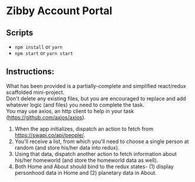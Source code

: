 # Zibby Account Portal

## Scripts
- `npm install` or `yarn`
- `npm start` or `yarn start`


## Instructions:
What has been provided is a partially-complete and simplified react/redux scaffolded mini-project. <br>
Don't delete any existing files, but you are encouraged to replace and add whatever logic (and files) you need to complete the task. <br>
You may use axios, an http client to help in your task (https://github.com/axios/axios).

1. When the app initializes, dispatch an action to fetch from https://swapi.co/api/people/.
2. You'll receive a list, from which you'll need to choose a single person at random (and store his/her data into redux).
3. Using that data, dispatch another action to fetch information about his/her homeworld (and store the homeworld data as well).
4. Both Home and About should bind to the redux states- (1) display personhood data in Home and (2) planetary data in About.